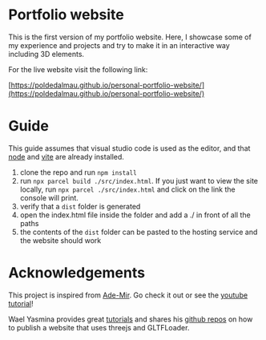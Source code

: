 # Portfolio website

This is the first version of my portfolio website. Here, I showcase some of my experience and projects and try to make it in an interactive way including 3D elements.

For the live website visit the following link:

[https://poldedalmau.github.io/personal-portfolio-website/](https://poldedalmau.github.io/personal-portfolio-website/)

# Guide

This guide assumes that visual studio code is used as the editor, and that [node](https://nodejs.org/en/download/package-manager) and [vite](https://vite.dev/guide/) are already installed.

1. clone the repo and run ```npm install```
2. run ```npx parcel build ./src/index.html```. If you just want to view the site locally, run ```npx parcel ./src/index.html``` and click on the link the console will print.
3. verify that a ```dist``` folder is generated
4. open the index.html file inside the folder and add a ./ in front of all the paths
5. the contents of the ```dist``` folder can be pasted to the hosting service and the website should work

# Acknowledgements

This project is inspired from [Ade-Mir](https://github.com/Ade-mir/html-css-js-portfolio-tutorial-2). Go check it out or see the [youtube tutorial](https://www.youtube.com/watch?v=ldwlOzRvYOU)!

Wael Yasmina provides great [tutorials](https://www.youtube.com/watch?v=gyAdWWZRNBY) and shares his [github repos](https://github.com/WaelYasmina/drivingquiz) on how to publish a website that uses threejs and GLTFLoader.